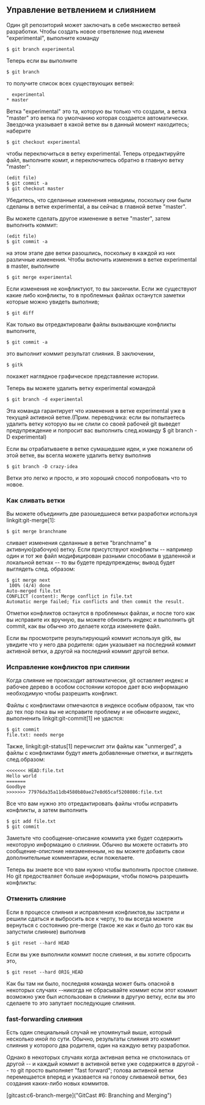 ## Управление ветвлением и слиянием ##

Один git репозиторий может заключать в себе множество ветвей разработки. Чтобы создать новое ответвление под именем "experimental", выполните команду

    $ git branch experimental

Теперь если вы выполните

    $ git branch

то получите список всех существующих ветвей:

      experimental
    * master

Ветка "experimental" это та, которую вы только что создали, а ветка "master" это ветка по умолчанию которая создается автоматически. Звездочка указывает в какой ветке вы в данный момент находитесь; наберите

    $ git checkout experimental

чтобы переключиться в ветку experimental. Теперь отредактируйте файл, выполните комит, и переключитесь обратно в главную ветку "master":

    (edit file)
    $ git commit -a
    $ git checkout master

Убедитесь, что сделанные изменения невидимы, поскольку они были сделаны в ветке experimental, а вы сейчас в главной ветке "master".

Вы можете сделать другое изменение в ветке "master", затем выполнить коммит:

    (edit file)
    $ git commit -a

на этом этапе две ветки разошлись, поскольку в каждой из них различные изменения. Чтобы включить изменения в ветке experimental в master, выполните

    $ git merge experimental

Если изменения не конфликтуют, то вы закончили. Если же существуют какие либо конфликты, то в проблемных файлах останутся заметки которые можно увидеть выполнив;

    $ git diff

Как только вы отредактировали файлы вызывающие конфликты выполните,

    $ git commit -a

это выполнит коммит результат слияния. В заключении,

    $ gitk

покажет наглядное графическое представление истории.

Теперь вы можете удалить ветку experimental командой

    $ git branch -d experimental

Эта команда гарантирует что изменения в ветке experimental уже в текущей активной ветке.(Прим. переводчика: если вы попытаетесь удалить ветку которую вы не слили со своей рабочей git выведет предупреждение и попросит вас выполнить след.команду $ git branch -D experimental)

Если вы отрабатываете в ветке сумашедшие идеи, и уже пожалели об этой ветке, вы всегла можете удалить ветку выполнив

    $ git branch -D crazy-idea

Ветки это легко и просто, и это хороший способ попробовать что то новое.

### Как сливать ветки ###

Вы можете объединить две разошедшиеся ветки разработки используя
linkgit:git-merge[1]:

    $ git merge branchname

сливает изменения сделанные в ветке "branchname" в активную(рабочую) ветку.  Если присутствуют конфликты -- например один и тот же файл модифицирован разными способами в удаленной и локальной ветках -- то вы будете предупреждены; вывод будет выглядеть след. образом:

    $ git merge next
     100% (4/4) done
    Auto-merged file.txt
    CONFLICT (content): Merge conflict in file.txt
    Automatic merge failed; fix conflicts and then commit the result.

Отметки конфликтов останутся в проблемных файлах, и после того как вы исправите их вручную, вы можете обновить индекс и выполнить git commit, как вы обычно это делаете когда изменяете файл.

Если вы просмотрите результирующий коммит используя gitk, вы увидите что у него два родителя: один указывает на последний коммит активной ветки, а другой на последний коммит другой ветки.

### Исправление конфликтов при слиянии ###

Когда слияние не происходит автоматически, git оставляет индекс и рабочее дерево в особом состоянии которое дает всю информацию необходимую чтобы разрешить конфликт.

Файлы с конфликтами отмечаются в индексе особым образом, так что до тех пор пока вы не исправите проблему и не обновите индекс, выполненить linkgit:git-commit[1] не удастся:

    $ git commit
    file.txt: needs merge

Также, linkgit:git-status[1] перечислит эти файлы как "unmerged", а файлы с конфликтами будут иметь добавленные отметки, и выглядеть след.образом:

    <<<<<<< HEAD:file.txt
    Hello world
    =======
    Goodbye
    >>>>>>> 77976da35a11db4580b80ae27e8d65caf5208086:file.txt

Все что вам нужно это отредактировать файлы чтобы исправить конфликты, а затем выполнить

    $ git add file.txt
    $ git commit

Заметьте что сообщение-описание коммита уже будет содержить некоторую информацию о слиянии. Обычно вы можете оставить это сообщение-описпние неизмененным, но вы можете добавить свои дополнительные комментарии, если пожелаете.

Теперь вы знаете все что вам нужно чтобы выполнить простое слияние. Но git  предостваляет больше информации, чтобы помочь разрешить конфликты:

### Отменить слияние ###

Если в процессе слияния и исправления конфликтов,вы застряли и решили сдаться и выбросить все к черту, то вы всегда можете вернуться с состоянию pre-merge (такое же как и было до того как вы запустили слияние) выполнив

    $ git reset --hard HEAD

Если вы уже выполнили коммит после слияния, и вы хотите сбросить это,

    $ git reset --hard ORIG_HEAD

Как бы там ни было, последняя команда может быть опасной в некоторых случаях --никогда не сбрасывайте коммит если этот коммит возможно уже был использован в слиянии в другую ветку, если вы это сделаете то это запутает последующие слияния.

### fast-forwarding слияния ###

Есть один специальный случай не упомянутый выше, который несколько иной по сути. Обычно, результаты слияния это коммит слияния у которого два родителя, один на каждую ветку разработки.

Однако в некоторых случаях когда активная ветка не отклонилась от другой -- и  каждый коммит в активной ветке уже содержится в другой -- то git просто выполняет "fast forward"; голова активной ветки перемещается вперед и указвается на голову сливаемой ветки, без создания каких-либо новых коммитов.

[gitcast:c6-branch-merge]("GitCast #6: Branching and Merging")

